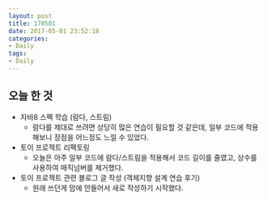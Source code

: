 ```yaml
---
layout: post
title: 170501
date: 2017-05-01 23:52:18
categories:
- Daily
tags:
- Daily
---
```

## 오늘 한 것

*   자바8 스펙 학습 (람다, 스트림)
    *   람다를 제대로 쓰려면 상당히 많은 연습이 필요할 것 같은데, 일부 코드에 적용해보니 장점을 어느정도 느낄 수 있었다.
*   토이 프로젝트 리팩토링
    *   오늘은 아주 일부 코드에 람다/스트림을 적용해서 코드 길이를 줄였고, 상수를 사용하여 매직넘버를 제거했다.
*   토이 프로젝트 관련 블로그 글 작성 (객체지향 설계 연습 후기)
    *   원래 쓰던게 맘에 안들어서 새로 작성하기 시작했다.
